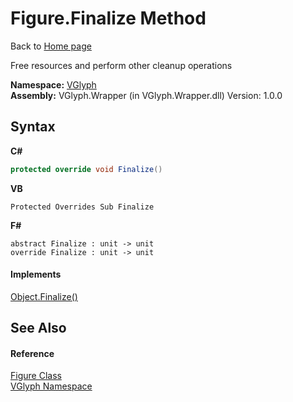 # Figure.Finalize Method 
Back to <a href="Home.md">Home page</a> 

Free resources and perform other cleanup operations

**Namespace:**&nbsp;<a href="N_VGlyph.md">VGlyph</a><br />**Assembly:**&nbsp;VGlyph.Wrapper (in VGlyph.Wrapper.dll) Version: 1.0.0

## Syntax

**C#**<br />
``` C#
protected override void Finalize()
```

**VB**<br />
``` VB
Protected Overrides Sub Finalize
```

**F#**<br />
``` F#
abstract Finalize : unit -> unit 
override Finalize : unit -> unit 
```


#### Implements
<a href="http://msdn2.microsoft.com/en-us/library/4k87zsw7" target="_blank">Object.Finalize()</a><br />

## See Also


#### Reference
<a href="T_VGlyph_Figure.md">Figure Class</a><br /><a href="N_VGlyph.md">VGlyph Namespace</a><br />